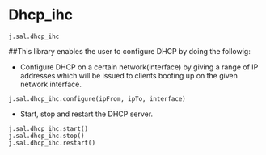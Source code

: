 # Dhcp_ihc
```
j.sal.dhcp_ihc
```
##This library enables the user to configure DHCP by doing the followig:
* Configure DHCP on a certain network(interface) by giving a range of IP addresses which will be issued to clients booting up on the given network interface.
```
j.sal.dhcp_ihc.configure(ipFrom, ipTo, interface)
```
* Start, stop and restart the DHCP server.
```
j.sal.dhcp_ihc.start()
j.sal.dhcp_ihc.stop()
j.sal.dhcp_ihc.restart()
```
